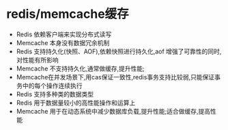 # redis/memcache缓存

- Redis 依赖客户端来实现分布式读写
- Memcache 本身没有数据冗余机制
- Redis 支持持久化(快照、AOF),依赖快照进行持久化,aof 增强了可靠性的同时,对性能有所影响
- Memcache 不支持持久化,通常做缓存,提升性能;
- Memcache在并发场景下,用cas保证一致性,redis事务支持比较弱,只能保证事务中的每个操作连续执行
- Redis 支持多种类的数据类型
- Redis 用于数据量较小的高性能操作和运算上
- Memcache 用于在动态系统中减少数据库负载,提升性能;适合做缓存,提高性能

